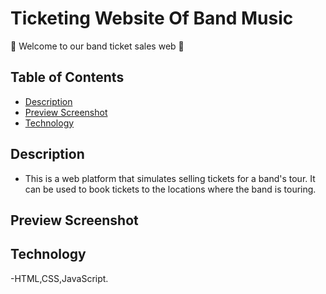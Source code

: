 # Ticketing Website Of Band Music
👋 Welcome to our band ticket sales web 👋
## Table of Contents
- [Description](#description)
- [Preview Screenshot](#preview-screenshot)
- [Technology](#technology)
## Description
- This is a web platform that simulates selling tickets for a band's tour. It can be used to book tickets to the locations where the band is touring.
## Preview Screenshot

## Technology
-HTML,CSS,JavaScript.



